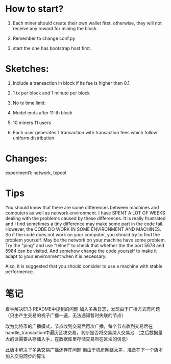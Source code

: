 # How to start?

1. Each miner should create their own wallet first, otherwise, they will not receive any reward for mining the block.

2. Remember to change conf.py

3. start the one has bootstrap host first.

# Sketches:

1. Include a transaction in block if its fee is higher than 0.1.

2. 1 tx per block and 1 minute per block

3. No tx time limit:

4. Model ends after 11-th block

5. 10 miners
11 users

6. Each user generates 1 transaction with transaction fees which follow uniform distribution

# Changes:

experiment1: network, txpool

# Tips

You should know that there are some differences between machines and computers as well as network environment. I have SPENT A LOT OF WEEKS dealing with the problems caused by these differences. It is really frustrated and I find sometimes a tiny difference may make some part in the code fail. However, the CODE DO WORK IN SOME ENVIRONMENT AND MACHINES. So if the code does not work on your computer, you should try to find the problem yourself. May be the network on your machine have some problem. Try the "ping" and use "telnet" to check that whether the the port 5678 and 5984 can be visited. And somehow change the code yourself to make it adapt to your environment when it is necessary.

Also, it is suggested that you should consider to use a machine with stable performence.

# 笔记
着手解决E1.3 README中提到的问题
加入多条日志，发现由于广播方式有问题（只由产生交易的机子广播一遍，无法通知暂时失联的节点）

改为比特币的广播模式，节点收到交易后再次广播，每个节点收到交易后在handle_transaction中遍历区块交易，判断是否将交易纳入交易池
（之后数据量大的话需要从存储入手，在数据库里存储交易所在区块的信息）

此版本解决了多条交易广播还存在问题
但由于机房网络太差，准备在下一个版本加入交易同步的算法
